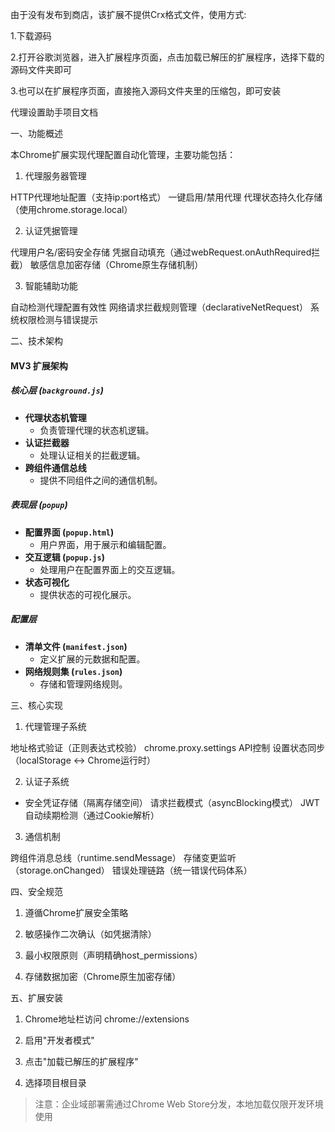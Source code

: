 

由于没有发布到商店，该扩展不提供Crx格式文件，使用方式:

 1.下载源码
 
 2.打开谷歌浏览器，进入扩展程序页面，点击加载已解压的扩展程序，选择下载的源码文件夹即可
 
 3.也可以在扩展程序页面，直接拖入源码文件夹里的压缩包，即可安装


代理设置助手项目文档

一、功能概述

本Chrome扩展实现代理配置自动化管理，主要功能包括：

1. 代理服务器管理

HTTP代理地址配置（支持ip:port格式）
一键启用/禁用代理
代理状态持久化存储（使用chrome.storage.local）

2. 认证凭据管理

代理用户名/密码安全存储
凭据自动填充（通过webRequest.onAuthRequired拦截）
敏感信息加密存储（Chrome原生存储机制）

3. 智能辅助功能

自动检测代理配置有效性
网络请求拦截规则管理（declarativeNetRequest）
系统权限检测与错误提示

二、技术架构


#### MV3 扩展架构

##### 核心层 (`background.js`)
- **代理状态机管理**
  - 负责管理代理的状态机逻辑。
- **认证拦截器**
  - 处理认证相关的拦截逻辑。
- **跨组件通信总线**
  - 提供不同组件之间的通信机制。

##### 表现层 (`popup`)
- **配置界面 (`popup.html`)**
  - 用户界面，用于展示和编辑配置。
- **交互逻辑 (`popup.js`)**
  - 处理用户在配置界面上的交互逻辑。
- **状态可视化**
  - 提供状态的可视化展示。

##### 配置层
- **清单文件 (`manifest.json`)**
  - 定义扩展的元数据和配置。
- **网络规则集 (`rules.json`)**
  - 存储和管理网络规则。

三、核心实现

1. 代理管理子系统

地址格式验证（正则表达式校验）
chrome.proxy.settings API控制
设置状态同步（localStorage ↔ Chrome运行时）

2. 认证子系统

* 安全凭证存储（隔离存储空间）
请求拦截模式（asyncBlocking模式）
JWT自动续期检测（通过Cookie解析）

3. 通信机制

跨组件消息总线（runtime.sendMessage）
存储变更监听（storage.onChanged）
错误处理链路（统一错误代码体系）

四、安全规范

1. 遵循Chrome扩展安全策略

2. 敏感操作二次确认（如凭据清除）

3. 最小权限原则（声明精确host_permissions）

4. 存储数据加密（Chrome原生加密存储）

五、扩展安装

1. Chrome地址栏访问 chrome://extensions

2. 启用"开发者模式"

3. 点击"加载已解压的扩展程序"

4. 选择项目根目录

> 注意：企业域部署需通过Chrome Web Store分发，本地加载仅限开发环境使用
